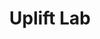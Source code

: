 ---
title: Uplift Lab
emoji: 🚀 🚀 🚀
colorFrom: red
colorTo: green
sdk: streamlit
sdk_version: 1.10.0
app_file: src/app.py
pinned: false
---